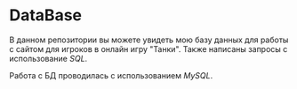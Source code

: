 # DataBase
В данном репозитории вы можете увидеть мою базу данных для работы с сайтом для игроков в онлайн игру "Танки". Также написаны запросы с использование _SQL_.

Работа с БД проводилась с использованием _MySQL_.
